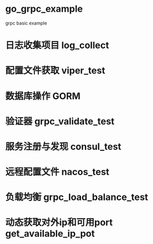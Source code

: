 # go_grpc_example
grpc basic example
# 日志收集项目 log_collect
# 配置文件获取 viper_test
# 数据库操作 GORM
# 验证器 grpc_validate_test
# 服务注册与发现 consul_test
# 远程配置文件 nacos_test
# 负载均衡 grpc_load_balance_test
# 动态获取对外ip和可用port get_available_ip_pot


